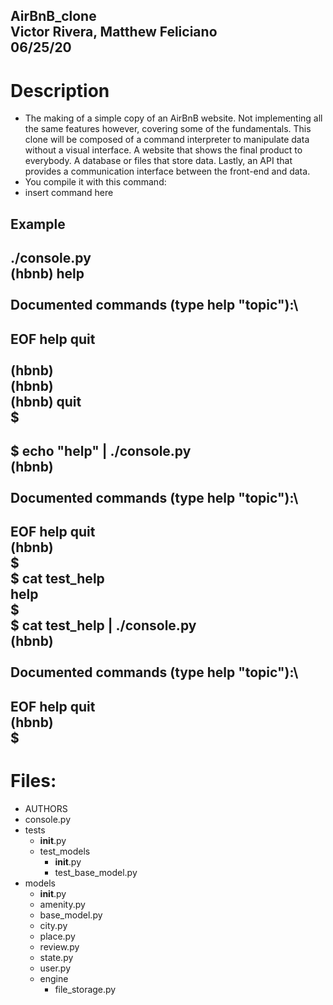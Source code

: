 **AirBnB_clone**\
Victor Rivera, Matthew Feliciano\
06/25/20
---

# Description
- The making of a simple copy of an AirBnB website. Not implementing all the same features however, covering some of the fundamentals. This clone will be composed of a command interpreter to manipulate data without a visual interface. A website that shows the final product to everybody. A database or files that store data. Lastly, an API that provides a communication interface between the front-end and data.
- You compile it with this command: 
- insert command here
## Example
./console.py\
(hbnb) help\
\
Documented commands (type help "topic"):\
---
EOF  help  quit\
\
(hbnb)\
(hbnb)\
(hbnb) quit\
$
---
$ echo "help" | ./console.py\
(hbnb)\
\
Documented commands (type help "topic"):\
---
EOF  help  quit\
(hbnb)\
$\
$ cat test_help\
help\
$\
$ cat test_help | ./console.py\
(hbnb)\
\
Documented commands (type help "topic"):\
---
EOF  help  quit\
(hbnb)\
$
---
# Files:
- AUTHORS
- console.py
- tests
	- __init__.py
	- test_models
		- __init__.py
		- test_base_model.py
- models
	- __init__.py
	- amenity.py
	- base_model.py
	- city.py
	- place.py
	- review.py
	- state.py
	- user.py
	- engine
		- file_storage.py

